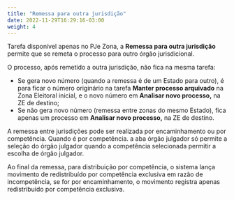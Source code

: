 ```yaml
---
title: "Remessa para outra jurisdição"
date: 2022-11-29T16:29:16-03:00
weight: 4
---
```


Tarefa disponível apenas no PJe Zona, a **Remessa para outra jurisdição** permite que se remeta o processo para outro órgão jurisdicional.

O processo, após remetido a outra jurisdição, não fica na mesma tarefa:
+ Se gera novo número (quando a remessa é de um Estado para outro), é para ficar o número originário na tarefa **Manter processo arquivado** na Zona Eleitoral inicial, e o novo número em **Analisar novo processo,** na ZE de destino;
+ Se não gera novo número (remessa entre zonas do mesmo Estado), fica apenas um processo em **Analisar novo processo,** na ZE de destino.


A remessa entre jurisdições pode ser realizada por encaminhamento ou por competência. Quando é por competência. a aba órgão julgador só permite a seleção do órgão julgador quando a competência selecionada permitir a escolha de órgão julgador.

Ao final da remessa, para distribuição por competência, o sistema lança movimento de redistribuído por competência exclusiva em razão de incompetência, se for por encaminhamento, o movimento registra apenas redistribuído por competência exclusiva.
